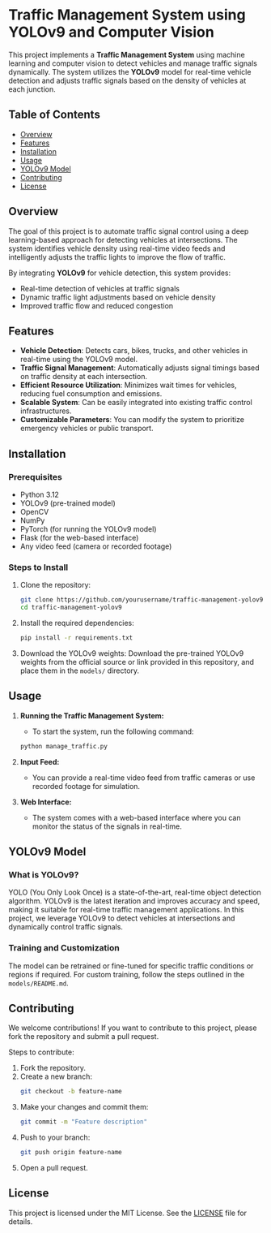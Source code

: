 
# Traffic Management System using YOLOv9 and Computer Vision

This project implements a **Traffic Management System** using machine learning and computer vision to detect vehicles and manage traffic signals dynamically. The system utilizes the **YOLOv9** model for real-time vehicle detection and adjusts traffic signals based on the density of vehicles at each junction.

## Table of Contents

- [Overview](#overview)
- [Features](#features)
- [Installation](#installation)
- [Usage](#usage)
- [YOLOv9 Model](#yolov9-model)
- [Contributing](#contributing)
- [License](#license)

## Overview

The goal of this project is to automate traffic signal control using a deep learning-based approach for detecting vehicles at intersections. The system identifies vehicle density using real-time video feeds and intelligently adjusts the traffic lights to improve the flow of traffic.

By integrating **YOLOv9** for vehicle detection, this system provides:
- Real-time detection of vehicles at traffic signals
- Dynamic traffic light adjustments based on vehicle density
- Improved traffic flow and reduced congestion

## Features

- **Vehicle Detection**: Detects cars, bikes, trucks, and other vehicles in real-time using the YOLOv9 model.
- **Traffic Signal Management**: Automatically adjusts signal timings based on traffic density at each intersection.
- **Efficient Resource Utilization**: Minimizes wait times for vehicles, reducing fuel consumption and emissions.
- **Scalable System**: Can be easily integrated into existing traffic control infrastructures.
- **Customizable Parameters**: You can modify the system to prioritize emergency vehicles or public transport.

## Installation

### Prerequisites
- Python 3.12
- YOLOv9 (pre-trained model)
- OpenCV
- NumPy
- PyTorch (for running the YOLOv9 model)
- Flask (for the web-based interface)
- Any video feed (camera or recorded footage)

### Steps to Install

1. Clone the repository:
    ```bash
    git clone https://github.com/yourusername/traffic-management-yolov9.git
    cd traffic-management-yolov9
    ```

2. Install the required dependencies:
    ```bash
    pip install -r requirements.txt
    ```

3. Download the YOLOv9 weights:
    Download the pre-trained YOLOv9 weights from the official source or link provided in this repository, and place them in the `models/` directory.

## Usage

1. **Running the Traffic Management System:**
    - To start the system, run the following command:
    ```bash
    python manage_traffic.py
    ```

2. **Input Feed:**
    - You can provide a real-time video feed from traffic cameras or use recorded footage for simulation.

3. **Web Interface:**
    - The system comes with a web-based interface where you can monitor the status of the signals in real-time.

## YOLOv9 Model

### What is YOLOv9?

YOLO (You Only Look Once) is a state-of-the-art, real-time object detection algorithm. YOLOv9 is the latest iteration and improves accuracy and speed, making it suitable for real-time traffic management applications. In this project, we leverage YOLOv9 to detect vehicles at intersections and dynamically control traffic signals.

### Training and Customization

The model can be retrained or fine-tuned for specific traffic conditions or regions if required. For custom training, follow the steps outlined in the `models/README.md`.

## Contributing

We welcome contributions! If you want to contribute to this project, please fork the repository and submit a pull request.

Steps to contribute:
1. Fork the repository.
2. Create a new branch:
    ```bash
    git checkout -b feature-name
    ```
3. Make your changes and commit them:
    ```bash
    git commit -m "Feature description"
    ```
4. Push to your branch:
    ```bash
    git push origin feature-name
    ```
5. Open a pull request.

## License

This project is licensed under the MIT License. See the [LICENSE](LICENSE) file for details.
